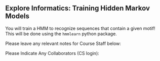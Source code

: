 ## Explore Informatics: Training Hidden Markov Models

You will train a HMM to recognize sequences that contain a given motif! This will be done using the `hmmlearn` python package. 

Please leave any relevant notes for Course Staff below:


Please Indicate Any Collaborators (CS login):